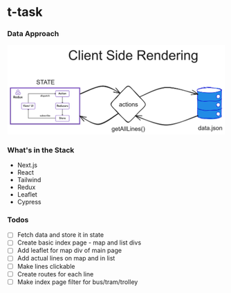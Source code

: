# t-task

### Data Approach

![alt img](https://github.com/VasilGVasilev/t-task/blob/main/data-architecture.png)

### What's in the Stack

- Next.js
- React
- Tailwind
- Redux
- Leaflet
- Cypress


### Todos

- [ ] Fetch data and store it in state
- [ ] Create basic index page - map and list divs
- [ ] Add leaflet for map div of main page
- [ ] Add actual lines on map and in list
- [ ] Make lines clickable
- [ ] Create routes for each line
- [ ] Make index page filter for bus/tram/trolley
